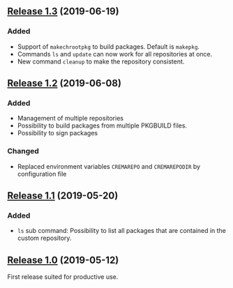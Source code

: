
## [Release 1.3](https://github.com/mipimipi/crema/releases/tag/1.3) (2019-06-19)

### Added

* Support of `makechrootpkg` to build packages. Default is `makepkg`.
* Commands `ls` and `update` can now work for all repositories at once.
* New command `cleanup` to make the repository consistent.

## [Release 1.2](https://github.com/mipimipi/crema/releases/tag/1.2) (2019-06-08)

### Added

* Management of multiple repositories
* Possibility to build packages from multiple PKGBUILD files.
* Possibility to sign packages

### Changed

* Replaced environment variables `CREMAREPO` and `CREMAREPODIR` by configuration file

## [Release 1.1](https://github.com/mipimipi/crema/releases/tag/1.1) (2019-05-20)

### Added

* `ls` sub command: Possibility to list all packages that are contained in the custom repository.


## [Release 1.0](https://github.com/mipimipi/crema/releases/tag/1.0) (2019-05-12)

First release suited for productive use.
